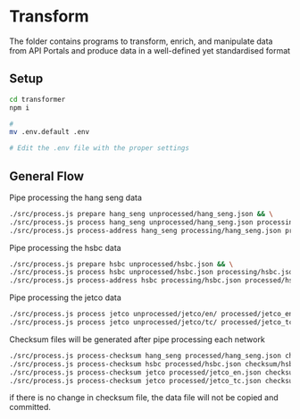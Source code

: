 # Transform

The folder contains programs to transform, enrich, and manipulate data from API Portals and produce data in a well-defined yet standardised format

## Setup

```bash
cd transformer
npm i

#
mv .env.default .env

# Edit the .env file with the proper settings
```

## General Flow

Pipe processing the hang seng data

```bash
./src/process.js prepare hang_seng unprocessed/hang_seng.json && \
./src/process.js process hang_seng unprocessed/hang_seng.json processing/hang_seng.json && \
./src/process.js process-address hang_seng processing/hang_seng.json processed/hang_seng.json
```

Pipe processing the hsbc data

```bash
./src/process.js prepare hsbc unprocessed/hsbc.json && \
./src/process.js process hsbc unprocessed/hsbc.json processing/hsbc.json && \
./src/process.js process-address hsbc processing/hsbc.json processed/hsbc.json
```

Pipe processing the jetco data

```bash
./src/process.js process jetco unprocessed/jetco/en/ processed/jetco_en.json && \
./src/process.js process jetco unprocessed/jetco/tc/ processed/jetco_tc.json 
```

Checksum files will be generated after pipe processing each network

```bash
./src/process.js process-checksum hang_seng processed/hang_seng.json checksum/hang_seng.md5 && \
./src/process.js process-checksum hsbc processed/hsbc.json checksum/hsbc.md5 && \
./src/process.js process-checksum jetco processed/jetco_en.json checksum/jetco_en.md5 && \
./src/process.js process-checksum jetco processed/jetco_tc.json checksum/jetco_tc.md5 && \
```

if there is no change in checksum file, the data file will not be copied and committed.
